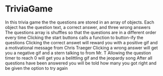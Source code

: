 # TriviaGame
In this trivia game the  the questions are stored in an array of objects.
Each object has the question text, a correct answer, and three wrong answers
The questions array is shuffles so that the questions are in a different order every time
Clicking the start buttons calls a function to button-ify the questions
Clicking the correct answet will reward you with a positive gif and a motivational message from Chris Traeger
Clicking a wrong answer will get you a negative gif and a stern talking to from Mr. T
Allowing the question timer to reach 0 will get you a belittling gif and the jeopardy song
After all questions have been answered you will be told how many you got right and be given the option to try again
